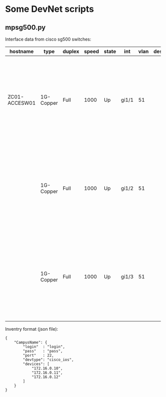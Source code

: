 # Some DevNet scripts

## mpsg500.py

Interface data from cisco sg500 switches:

|hostname     |type     |duplex|speed|state|int  |vlan|descr|mac              |log1|
|-------------|---------|------|-----|-----|-----|----|-----|-----------------|----|
|ZC01-ACCESW01|1G-Copper|Full  |1000 |Up   |gi1/1|51  |     |00:07:5f:a6:bb:d5|"16-Apr-2019 21:30:45 :%LINK-I-Up:  gi1/1 \n 16-Apr-2019 21:30:42 :%LINK-W-Down:  gi1/1"	|
|             |1G-Copper|Full  |1000 |Up   |gi1/2|51  |     |ac:cc:8e:b3:e9:69|"16-Apr-2019 21:30:46 :%LINK-I-Up:  gi1/2 \n 16-Apr-2019 21:30:42 :%LINK-W-Down:  gi1/2"	|	
|             |1G-Copper|Full  |1000 |Up   |gi1/3|51  |     |00:07:5f:a6:be:24|"16-Apr-2019 21:30:46 :%LINK-I-Up:  gi1/3 \n 16-Apr-2019 21:30:42 :%LINK-W-Down:  gi1/3" |

Inventry format (json file):
```
{
    "CampusName": {
        "login"  : "login",
        "pass"   : "pass",
        "port"   : 22,
        "devtype": "cisco_ios",
        "devices": [
            "172.16.0.10",
            "172.16.0.11",
            "172.16.0.12"
        ]
    }
}
```